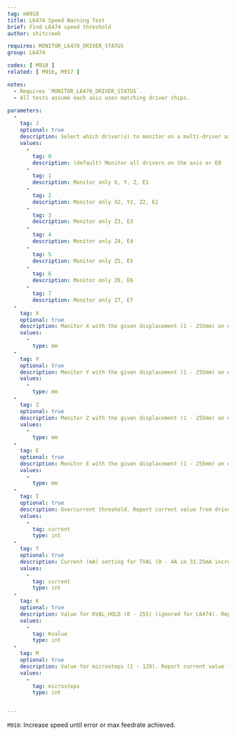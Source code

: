 ```yaml
---
tag: m0918
title: L6474 Speed Warning Test
brief: Find L6474 speed threshold
author: shitcreek

requires: MONITOR_L6470_DRIVER_STATUS
group: L6474

codes: [ M918 ]
related: [ M916, M917 ]

notes:
  - Requires `MONITOR_L6470_DRIVER_STATUS`.
  - All tests assume each axis uses matching driver chips.

parameters:
  -
    tag: J
    optional: true
    description: Select which driver(s) to monitor on a multi-driver axis.
    values:
      -
        tag: 0
        description: (default) Monitor all drivers on the axis or E0
      -
        tag: 1
        description: Monitor only X, Y, Z, E1
      -
        tag: 2
        description: Monitor only X2, Y2, Z2, E2
      -
        tag: 3
        description: Monitor only Z3, E3
      -
        tag: 4
        description: Monitor only Z4, E4
      -
        tag: 5
        description: Monitor only Z5, E5
      -
        tag: 6
        description: Monitor only Z6, E6
      -
        tag: 7
        description: Monitor only Z7, E7
  -
    tag: X
    optional: true
    description: Monitor X with the given displacement (1 - 255mm) on either side of the current position.
    values:
      -
        type: mm
  -
    tag: Y
    optional: true
    description: Monitor Y with the given displacement (1 - 255mm) on either side of the current position.
    values:
      -
        type: mm
  -
    tag: Z
    optional: true
    description: Monitor Z with the given displacement (1 - 255mm) on either side of the current position.
    values:
      -
        type: mm
  -
    tag: E
    optional: true
    description: Monitor E with the given displacement (1 - 255mm) on either side of the current position.
    values:
      -
        type: mm
  -
    tag: I
    optional: true
    description: Overcurrent threshold. Report current value from driver if not specified.
    values:
      -
        tag: current
        type: int
  -
    tag: T
    optional: true
    description: Current (mA) setting for TVAL (0 - 4A in 31.25mA increments, rounds down) - L6474 only. Report current value from driver if not specified.
    values:
      -
        tag: current
        type: int
  -
    tag: K
    optional: true
    description: Value for KVAL_HOLD (0 - 255) (ignored for L6474). Report current value from driver if not specified.
    values:
      -
        tag: Kvalue
        type: int
  -
    tag: M
    optional: true
    description: Value for microsteps (1 - 128). Report current value from driver if not specified.
    values:
      -
        tag: microsteps
        type: int


---
```


`M918`: Increase speed until error or max feedrate achieved.
